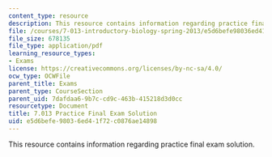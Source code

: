 ```yaml
---
content_type: resource
description: This resource contains information regarding practice final exam solution.
file: /courses/7-013-introductory-biology-spring-2013/e5d6befe98036ed41f72c0876ae14898_MIT7_013S13_Final_SP09-S.pdf
file_size: 678135
file_type: application/pdf
learning_resource_types:
- Exams
license: https://creativecommons.org/licenses/by-nc-sa/4.0/
ocw_type: OCWFile
parent_title: Exams
parent_type: CourseSection
parent_uid: 7dafdaa6-9b7c-cd9c-463b-415218d3d0cc
resourcetype: Document
title: 7.013 Practice Final Exam Solution
uid: e5d6befe-9803-6ed4-1f72-c0876ae14898
---
```

This resource contains information regarding practice final exam solution.